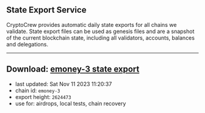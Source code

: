 ## State Export Service
CryptoCrew provides automatic daily state exports for all chains we validate. State export files can be used as genesis files and are a snapshot of the current blockchain state, including all validators, accounts, balances and delegations.

---
**Download: [emoney-3 state export](https://dl.ccvalidators.com/SERVICE/emoney/emoney-3_export_2624473.json)**
---

- last updated: Sat Nov 11 2023 11:20:37
- chain id: `emoney-3`
- export height: `2624473`
- use for: airdrops, local tests, chain recovery
